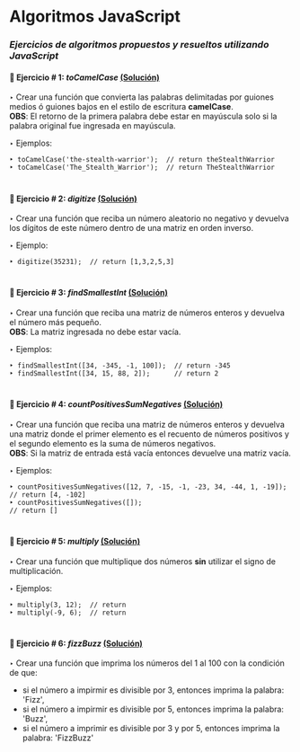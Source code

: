 # Algoritmos JavaScript

### _Ejercicios de algoritmos propuestos y resueltos utilizando JavaScript_    

#### :small_orange_diamond: Ejercicio # 1: _toCamelCase_  [(Solución)](https://github.com/Pablo-MC/algorithms-js/blob/master/exercises/toCamelCase.js)
‣ Crear una función que convierta las palabras delimitadas por guiones medios ó guiones bajos en el estilo de escritura **camelCase**.     
__OBS__: El retorno de la primera palabra debe estar en mayúscula solo si la palabra original fue ingresada en mayúscula. 
  
‣ Ejemplos: 
~~~  
‣ toCamelCase('the-stealth-warrior');  // return theStealthWarrior
‣ toCamelCase('The_Stealth_Warrior');  // return TheStealthWarrior
~~~

#

#### :small_orange_diamond: Ejercicio # 2: _digitize_  [(Solución)](https://github.com/Pablo-MC/algorithms-js/blob/master/exercises/digitize.js)
‣ Crear una función que reciba un número aleatorio no negativo y devuelva los dígitos de este número dentro de una matriz en orden inverso.

‣ Ejemplo:
~~~
‣ digitize(35231);  // return [1,3,2,5,3]
~~~

#

#### :small_orange_diamond: Ejercicio # 3: _findSmallestInt_  [(Solución)](https://github.com/Pablo-MC/algorithms-js/blob/master/exercises/findSmallestInt.js)
‣ Crear una función que reciba una matriz de números enteros y devuelva el número más pequeño.   
__OBS__: La matriz ingresada no debe estar vacía.

‣ Ejemplos:
~~~
‣ findSmallestInt([34, -345, -1, 100]);  // return -345
‣ findSmallestInt([34, 15, 88, 2]);      // return 2
~~~

#

#### :small_orange_diamond: Ejercicio # 4: _countPositivesSumNegatives_  [(Solución)](https://github.com/Pablo-MC/algorithms-js/blob/master/exercises/countPositivesSumNegatives.js)
‣ Crear una función que reciba una matriz de números enteros y devuelva una matriz donde el primer elemento es el recuento de números positivos y el segundo elemento es la suma de números negativos.   
__OBS__: Si la matriz de entrada está vacía entonces devuelve una matriz vacía. 
  
‣ Ejemplos: 
~~~  
‣ countPositivesSumNegatives([12, 7, -15, -1, -23, 34, -44, 1, -19]);  // return [4, -102]
‣ countPositivesSumNegatives([]);                                      // return []
~~~

#

#### :small_orange_diamond: Ejercicio # 5: _multiply_  [(Solución)](https://github.com/Pablo-MC/algorithms-js/blob/master/exercises/multiply.js)
‣ Crear una función que multiplique dos números __sin__ utilizar el signo de multiplicación.  
  
‣ Ejemplos: 
~~~  
‣ multiply(3, 12);  // return 
‣ multiply(-9, 6);  // return 
~~~

#

#### :small_orange_diamond: Ejercicio # 6: _fizzBuzz_  [(Solución)](https://github.com/Pablo-MC/algorithms-js/blob/master/exercises/fizzBuzz.js)
‣ Crear una función que imprima los números del 1 al 100 con la condición de que:   
- si el número a impirmir es divisible por 3, entonces imprima la palabra: 'Fizz',   
- si el número a impirmir es divisible por 5, entonces imprima la palabra: 'Buzz',   
- si el número a imprimir es divisible por 3 y por 5, entonces imprima la palabra: 'FizzBuzz'

#









